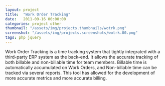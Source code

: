 ```yaml
---
layout: project
title:  "Work Order Tracking"
date:   2011-09-16 00:00:00
categories: project other
thumbnail: "/assets/img/projects.thumbnails/wotrk.png"
screenshot: "/assets/img/projects.screenshots/wotrk.00.png"
tags: php jquery
---
```

Work Order Tracking is a time tracking system that tightly integrated with a third-party ERP system as the back-end. It allows the accurate tracking of both billable and non-billable time for team members. Billable time is automatically accumulated on Work Orders, and Non-billable time can be tracked via several reports. This tool has allowed for the development of more accurate metrics and more accurate billing.